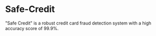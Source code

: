 # Safe-Credit
"Safe Credit" is a robust credit card fraud detection system with a high accuracy score of 99.9%.
